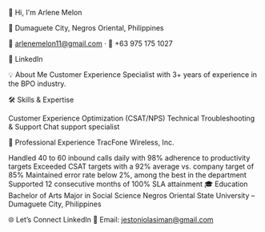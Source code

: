 👋 Hi, I'm Arlene Melon

📍 Dumaguete City, Negros Oriental, Philippines

📧 arlenemelon11@gmail.com · 📱 +63 975 175 1027

💼 LinkedIn

💡 About Me
Customer Experience Specialist with 3+ years of experience in the BPO industry. 

🛠️ Skills & Expertise

Customer Experience Optimization (CSAT/NPS)
Technical Troubleshooting & Support
Chat support specialist

📂 Professional Experience
TracFone Wireless, Inc.

Handled 40 to 60 inbound calls daily with 98% adherence to productivity targets
Exceeded CSAT targets with a 92% average vs. company target of 85%
Maintained error rate below 2%, among the best in the department
Supported 12 consecutive months of 100% SLA attainment
🎓 Education
Bachelor of Arts Major in Social Science
Negros Oriental State University – Dumaguete City, Philippines

🌐 Let’s Connect
LinkedIn
📧 Email: jestoniolasiman@gmail.com
